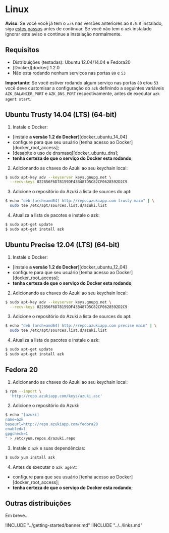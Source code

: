 # Linux

**Aviso**: Se você você já tem o `azk` nas versões anteriores ao `0.6.0` instalado, siga [estes passos](upgrading.md#atualizando-a-partir-azk--051) antes de continuar. Se você não tem o `azk` instalado ignorar este aviso e continue a instalação normalmente.

## Requisitos

* Distribuições (testadas): Ubuntu 12.04/14.04 e Fedora20
* [Docker][docker] 1.2.0
* Não esta rodando nenhum serviços nas portas `80` e `53`

**Importante**: Se você estiver rodando algum serviço nas portas `80` e/ou `53` você deve customisar a configuração do `azk` definindo a seguintes variáveis `AZK_BALANCER_PORT` e `AZK_DNS_PORT` respectivamente, antes de executar `azk agent start`. 

## Ubuntu Trusty 14.04 (LTS) (64-bit)

1. Instale o Docker:

  - [instale **a versão 1.2 do Docker**][docker_ubuntu_14_04]
  - configure para que seu usuário [tenha acesso ao Docker][docker_root_access];
  - [desabite o uso de dnsmasq][docker_ubuntu_dns];
  - **tenha certeza de que o serviço do Docker esta rodando**;

2. Adicionando as chaves do Azuki ao seu keychain local:

  ```bash
  $ sudo apt-key adv --keyserver keys.gnupg.net \
    --recv-keys 022856F6D78159DF43B487D5C82CF0628592D2C9
  ```

3. Adicione o repositório do Azuki a lista de sources do apt:

  ```bash
  $ echo "deb [arch=amd64] http://repo.azukiapp.com trusty main" | \
    sudo tee /etc/apt/sources.list.d/azuki.list
  ```

4. Atualiza a lista de pacotes e instale o azk:

  ```bash
  $ sudo apt-get update
  $ sudo apt-get install azk
  ```

## Ubuntu Precise 12.04 (LTS) (64-bit)

1. Instale o Docker:

  - [instale **a versão 1.2 do Docker**][docker_ubuntu_12_04]
  - configure para que seu usuário [tenha acesso ao Docker][docker_root_access];
  - **tenha certeza de que o serviço do Docker esta rodando**;
  
2. Adicionando as chaves do Azuki ao seu keychain local:

  ```bash
  $ sudo apt-key adv --keyserver keys.gnupg.net \
    --recv-keys 022856F6D78159DF43B487D5C82CF0628592D2C9
  ```

3. Adicione o repositório do Azuki a lista de sources do apt:

  ```bash
  $ echo "deb [arch=amd64] http://repo.azukiapp.com precise main" | \
    sudo tee /etc/apt/sources.list.d/azuki.list
  ```

4. Atualiza a lista de pacotes e instale o azk:

  ```bash
  $ sudo apt-get update
  $ sudo apt-get install azk
  ```

## Fedora 20

1. Adicionando as chaves do Azuki ao seu keychain local:

  ```bash
  $ rpm --import \
    'http://repo.azukiapp.com/keys/azuki.asc'
  ```

2. Adicione o repositório do Azuki:

  ```bash
  $ echo "[azuki]
  name=azk
  baseurl=http://repo.azukiapp.com/fedora20
  enabled=1
  gpgcheck=1
  " > /etc/yum.repos.d/azuki.repo
  ```

3. Instale o `azk` e suas dependências:

  ```bash
  $ sudo yum install azk
  ```

4. Antes de executar o `azk agent`:

  - configure para que seu usuário [tenha acesso ao Docker][docker_root_access];
  - **tenha certeza de que o serviço do Docker esta rodando**;

## Outras distribuições

Em breve...

!INCLUDE "../getting-started/banner.md"
!INCLUDE "../../links.md"

